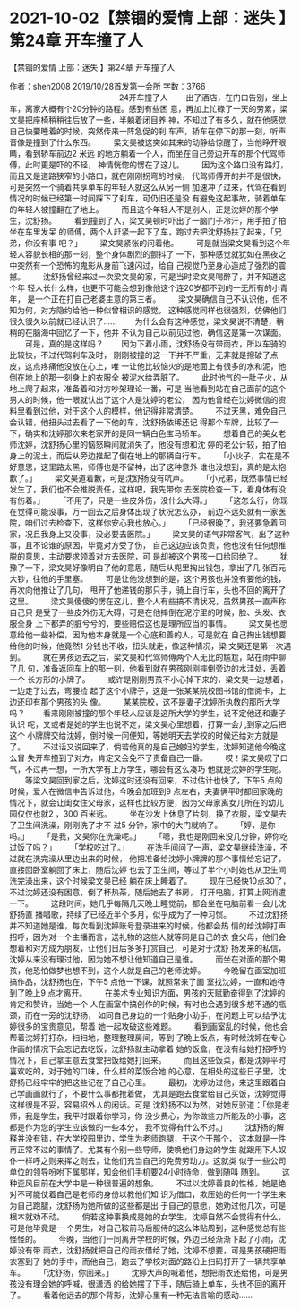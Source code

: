 # 2021-10-02【禁锢的爱情 上部：迷失 】第24章 开车撞了人



【禁锢的爱情 上部：迷失 】第24章 开车撞了人



 作者：shen2008 2019/10/28首发第一会所 字数：3766
 　　　　　　　　　　　　　　24开车撞了人
 　　出了酒店，在门口告别，坐上车，离家大概有个20分钟的路程。感到有些困 意，再加上忙碌了一天的劳累，梁文昊把座椅稍稍往后放了一些，半躺着闭目养 神，不知过了有多久，就在他感觉自己快要睡着的时候，突然传来一阵急促的刹 车声，轿车在停下的那一刻，听声音像是撞到了什么东西。
 　　梁文昊被这突如其来的动静给惊醒了，当他睁开眼睛，看到轿车前边2 米远 的地方躺着一个人，而坐在自己旁边开车的那个代驾师傅，此时更是吓的不轻， 神情恍惚的愣在了这儿。
 　　因为这个路口没有路灯，而且又是道路狭窄的小路口，就在刚刚拐弯的时候， 代驾师傅开的并不是很快，可是突然一个骑着共享单车的年轻人就这么从另一侧 加速冲了过来，代驾在看到情况的时候已经第一时间踩下了刹车，可仍旧还是没 有避免这起事故，骑着单车的年轻人被撞翻在了地上。
 　　而且这个年轻人不是别人，正是沈婷的那个学生，沈舒扬。
 　　看到撞到了人，梁文昊顿时吓出了一脑门子冷汗，用手拍了拍坐在车里发呆 的师傅，两个人赶紧一起下了车，跑过去把沈舒扬扶了起来，「兄弟，你没有事 吧？」
 　　梁文昊紧张的问着他。
 　　可是就当梁文昊看到这个年轻人容貌长相的那一刻，整个身体剧烈的颤抖了 一下，那种感觉就犹如在黑夜之中突然有一个恐怖的鬼影从身前飞速闪过，给自 己视觉乃至身心造成了强烈的震撼。
 　　沈舒扬曾经来过一次梁文昊的家，可是当时梁文昊喝醉了，并不知道这个年 轻人长什么样，也更不可能会想到像他这个连20岁都不到的一无所有的小青年， 是一个正在打自己老婆主意的第三者。
 　　梁文昊确信自己不认识他，但不知为何，对方隐约给他一种似曾相识的感觉， 这种感觉同样也很强烈，仿佛他们很久很久以前就已经认识了……
 　　为什么会有这种感觉，梁文昊说不清楚，稍稍的在脑海中回忆了一下，他并 不认为自己以前见过他，确信这是第一次谋面。
 　　可是，真的是这样吗？
 　　因为下着小雨，沈舒扬没有带雨衣，所以车骑的比较快，不过代驾刹车及时， 刚刚被撞的这一下并不严重，无非就是擦破了点皮，这点疼痛他没放在心上，唯 一让他比较恼火的是地面上有很多的水和泥，他倒在地上的那一刻身上的衣服全 被泥水给弄脏了。
 　　此时他气的一肚子火，从地上爬了起来，准备着和对方吵架理论一番，可是 当他看到站在自己面前的这个男人的时候，他一眼就认出了这个人是沈婷的老公， 因为他曾经在沈婷微信的资料里看到过他，对于这个人的模样，他记得非常清楚。
 　　不过天黑，难免自己会认错，他扭头过去看了一下他的车，沈舒扬依稀还记 得那个车牌，比较了一下，确实和沈婷那次来老家开的是同一辆白色宝马轿车。
 　　想着自己的美女老师沈婷，沈舒扬心里的恼怒瞬间就消失了，他没有想和沈 婷的老公计较，拍了拍身上的泥土，而后从旁边推起了倒在地上的那辆自行车。
 　　「小伙子，实在是不好意思，这里路太黑，师傅也是不留神，出了这种意外 谁也没想到，真的是太抱歉了。」
 　　梁文昊道着歉，可是沈舒扬没有吭声。
 　　「小兄弟，既然事情已经发生了，我们也不会推脱责任，这样吧，我先带你 去医院检查一下，看身体有没有伤着。」
 　　「不用了，只是一些皮外伤，没什么大碍。」
 　　「这怎么行，你现在觉得可能没事，万一回去之后身体出现了状况怎么办， 前边不远处就有一家医院，咱们过去检查下，这样你安心我也放心。」
 　　「已经很晚了，我还要急着回家，况且我身上又没事，没必要去医院。」
 　　梁文昊的语气非常客气，出了这种事，且不论谁的原因，毕竟对方受了伤， 自己这边应该负责，他也没有任何想推脱的意思，主动要求领着对方去医院，可 是却被这个男孩一口给回绝了。
 　　犹豫了一下，梁文昊好像明白了他的意思，随后从兜里掏出钱包，拿出了几 张百元大钞，往他的手里塞。
 　　可是让他没想到的是，这个男孩也并没有要他的钱，再次向他推让了几句， 甩开了他递钱的那只手，骑上自行车，头也不回的离开了这里。
 　　梁文昊傻傻的愣在这儿，整个人有些搞不清状况，虽然男孩一直声称自己只 是受了一些皮外伤无大碍，可是在他摔倒在泥泞里的时候，脸、头发、衣服全身 上下都弄的脏兮兮的，要些赔偿这也是理所应当的事情。
 　　梁文昊也愿意给他一些补偿，因为他本身就是一个心底和善的人，可是就在 自己掏出钱想要给他的时候，他竟然1 分钱也不收，扭头就走，像这种情况，梁 文昊还是第一次遇到。
 　　就在男孩远去之后，梁文昊和代驾师傅两个人无比的尴尬，站在雨中聊了几 句，准备返回车上的那一刻，他看到就在男孩刚刚摔倒旁边的水洼处，丢着一个 长方形的小牌子。
 　　或许是刚刚男孩不小心掉下来的，梁文昊一边想着，一边走了过去，弯腰捡 起了这个小牌子，这是一张某某院校图书馆的借阅卡，上边还印有那个男孩的头 像。
 　　某某院校，这不是妻子沈婷所执教的那所大学吗？
 　　看来刚刚被撞的那个年轻人应该是这所大学的学生，说不定他还和妻子认识 呢，又或者是她的学生也说不定，梁文昊心里想着，打算一会儿到家之后把这个 小牌牌交给沈婷，倒时候一问便知，等她明天去学校的时候还给对方就是了。
 　　不过话又说回来了，倘若他真的是自己媳妇的学生，沈婷知道他今晚这么冒 失开车撞到了对方，肯定又会免不了责备自己一番。
 　　哎！梁文昊叹了口气，不过再一想，一所大学有上万学生，哪会有这么凑巧 他就是沈婷的学生呢。
 　　等梁文昊回到家之后，沈婷这时还没有回来，不过估计也快了，下午5 点的 时候，爱人在微信中告诉过他，今晚会加班到9 点左右，夫妻俩平时都回家晚的 情况下，就会让闺女住父母家，这样也比较方便，因为父母家离女儿所在的幼儿 园仅仅也就2 ，300 百米远。
 　　坐在沙发上休息了片刻，换了衣服，梁文昊去了卫生间洗澡，刚刚洗了才不 过5 分钟，家中的大门就响了。
 　　「婷，是你吗。」
 　　「是我，文昊你在洗澡呢。」
 　　「嗯，我也是刚回来没几分钟，婷你吃过饭了吗？」
 　　「学校吃过了。」
 　　在洗手间问了一声，梁文昊继续洗澡，不过就在洗完澡从里边出来的时候， 他把准备给沈婷小牌牌的那个事情给忘记了，直接回卧室躺回了床上，随后沈婷 也去了卫生间，等过了半个小时她也从卫生间洗完澡出来，这个时候梁文昊已经 躺在床上睡着了。
 　　现在已经快10点30了，不过沈婷还没有困意，倒了杯热茶，随后她去了书房， 打开电脑，打算上网消遣一下。
 　　这段时间，她几乎每隔几天晚上睡觉前，都会坐在电脑前看一会儿沈舒扬直 播唱歌，持续了已经近半个多月，似乎成为了一种习惯。
 　　不过沈舒扬并不知道她是谁，每次看到沈婷账号登录进来的时候，他都会热 情的给沈婷打声招呼，因为对一个主播而言，送礼物的这些人就等同是自己的衣 食父母，他们会想着和对方成为朋友，让他们日后多多打赏自己，可是对于沈舒 扬发来的私信，沈婷从来没有理过他，因为她不想让他知道自己是谁。
 　　而坐在对面的那个男孩，他恐怕做梦也想不到，这个人就是自己的老师沈婷。
 　　今晚留在画室加班搞作品，沈舒扬也在，下午5 点他一下课，就照常来了画 室找沈婷，一直和她待到了晚上9 点才离开。
 　　在美术专业知识方面，男孩的天赋勤奋得到了沈婷的肯定和赞许，当她一个 人在画室中搞创作的时候，有时也会遇到很多想不通的瓶颈，而在一旁的沈舒扬， 如同自己身边的一个贴身小助手，在问题上可以给予沈婷很多的宝贵意见，帮着 她一起攻破这些难题。
 　　看到画室乱的时候，他也会帮着沈婷打打杂，扫扫地，整理整理房间，等到 了晚上饭点，有时候沈婷在专心作画的情况下会忘记去吃饭，沈舒扬就主动拿着 她的饭盒，在没有给她打招呼的情况下，自己拿主意去食堂把饭给她打回来。
 　　而且这些饭菜，都是沈婷平时喜欢吃的，对于她的口味，什么样的菜饭合她 的心意，在相处的这些日子里，沈舒扬已经牢牢的把这些记在了自己心里。
 　　最初，沈婷劝过他，来这里跟着自己学画画就行了，不要什么事都抢着做， 尤其是跑去食堂给自己买饭，沈婷觉得这样很是不妥，容易招外人的闲话。可是 沈舒扬不以为然，对她反驳道：「你是老师，我是学生，我平时跟着你学习，你 没少费心，为你做些力所能及的小事，这都是作为您的学生应该做的一些本分， 我不觉得有什么不对。」
 　　沈舒扬的解释并没有错，在大学校园里边，学生为老师跑腿，干这个干那个， 这本就是一件再正常不过的事情了。尤其有个别一些导师，使唤他们身边的学生 就跟用下人奴仆一样呼之则来挥之则去，让他们充当自己的免费劳动力。这就类 似于一些公司单位的领导吩咐下属那样，知会他们手机要24小时待命，做到随叫 随到。
 　　这种歪风目前在大学中是一种很普遍的想象。
 　　不过以沈婷善良的性格，她是绝对不可能仗着自己是老师的身份以教他们知 识为借口，欺压她的任何一个学生来为自己跑腿，沈舒扬为她所做的这些都是出 于自己的意愿，她劝过他几次，可是根本就劝不动。
 　　倘若这种事换成是她的女学生，沈婷自然不会觉得有什么，可是他毕竟是一 个男生，对自己鞍前马后服侍的这么体贴周到，这种感觉总有些怪怪的。
 　　今晚，当他们一同离开学校的时候，外边已经渐渐下起了小雨，沈婷没有带 雨衣，沈舒扬就把自己的雨衣借给了她，沈婷不想要，可是男孩硬把雨衣塞到了 她的手中，而他自己，跑去了学校对面的路沿上扫码打开了一辆共享单车。
 　　「沈舒扬，你回来。」
 　　沈婷大声的喊着他，想把雨衣还给他，可是男孩没有理会她的呼喊，很潇洒 的给她摆了下手，随后骑上单车，头也不回的离开了。
 　　看着他远去的那个背影，沈婷心里有一种无法言喻的感动……



